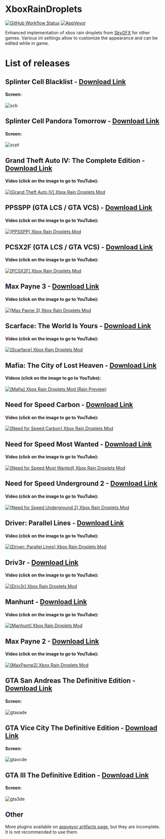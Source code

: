 # XboxRainDroplets

[![GitHub Workflow Status](https://img.shields.io/github/actions/workflow/status/ThirteenAG/XboxRainDroplets/main.yml?branch=master&label=GitHub%20Actions%20Build&logo=GitHub)](https://github.com/ThirteenAG/XboxRainDroplets/actions/workflows/main.yml)
[![AppVeyor](https://img.shields.io/appveyor/build/ThirteenAG/XboxRainDroplets?label=AppVeyor%20Build&logo=Appveyor&logoColor=white)](https://ci.appveyor.com/project/ThirteenAG/xboxraindroplets)

Enhanced implementation of xbox rain droplets from [SkyGFX](https://github.com/aap/skygfx) for other games.
Various ini settings allow to customize the appearance and can be edited while in game.

# List of releases

## Splinter Cell Blacklist - [Download Link](https://github.com/ThirteenAG/XboxRainDroplets/releases/tag/scb)

#### Screen:

![scb](https://github.com/user-attachments/assets/3121f763-6926-4c96-8076-651654f39ee3)

## Splinter Cell Pandora Tomorrow - [Download Link](https://github.com/ThirteenAG/XboxRainDroplets/releases/tag/scpt)

#### Screen:

![scpt](https://github.com/user-attachments/assets/8b940b49-3414-42d5-ae5c-c9814409fdc2)

## Grand Theft Auto IV: The Complete Edition - [Download Link](https://github.com/ThirteenAG/XboxRainDroplets/releases/tag/gtaiv)

#### Video (click on the image to go to YouTube):

[![[Grand Theft Auto IV] Xbox Rain Droplets Mod](https://i.imgur.com/MyQAw7f.png)](https://www.youtube.com/watch?v=IiEXixRWUMU)

## PPSSPP (GTA LCS / GTA VCS) - [Download Link](https://github.com/ThirteenAG/XboxRainDroplets/releases/tag/ppsspp)

#### Video (click on the image to go to YouTube):

[![[PPSSPP] Xbox Rain Droplets Mod](https://img.youtube.com/vi/eREh5a8Q9Ds/maxresdefault.jpg)](https://www.youtube.com/watch?v=eREh5a8Q9Ds)

## PCSX2F (GTA LCS / GTA VCS) - [Download Link](https://github.com/ThirteenAG/XboxRainDroplets/releases/tag/pcsx2f)

#### Video (click on the image to go to YouTube):

[![[PCSX2F] Xbox Rain Droplets Mod](https://img.youtube.com/vi/3qz5W3WlUeY/maxresdefault.jpg)](https://www.youtube.com/watch?v=3qz5W3WlUeY)

## Max Payne 3 - [Download Link](https://github.com/ThirteenAG/XboxRainDroplets/releases/tag/maxpayne3)

#### Video (click on the image to go to YouTube):

[![[Max Payne 3] Xbox Rain Droplets Mod](https://i.imgur.com/Ctz0mtM.png)](https://www.youtube.com/watch?v=V775PEoMBqs)

## Scarface: The World Is Yours - [Download Link](https://github.com/ThirteenAG/XboxRainDroplets/releases/tag/scarface)

#### Video (click on the image to go to YouTube):

[![[Scarface] Xbox Rain Droplets Mod](https://img.youtube.com/vi/ON5Yk_uU8DM/maxresdefault.jpg)](https://www.youtube.com/watch?v=ON5Yk_uU8DM)

## Mafia: The City of Lost Heaven - [Download Link](https://github.com/ThirteenAG/XboxRainDroplets/releases/tag/mafia)

#### Videos (click on the image to go to YouTube):

[![[Mafia] Xbox Rain Droplets Mod (Rain Preview)](https://img.youtube.com/vi/gi6irfmdPeo/maxresdefault.jpg)](https://www.youtube.com/watch?v=gi6irfmdPeo)

## Need for Speed Carbon - [Download Link](https://github.com/ThirteenAG/XboxRainDroplets/releases/tag/nfsc)

#### Video (click on the image to go to YouTube):

[![[Need for Speed Carbon] Xbox Rain Droplets Mod](https://user-images.githubusercontent.com/4904157/198046082-347b325a-1a7c-41f6-919b-365520ad3241.png)](https://www.youtube.com/watch?v=cYIWDEPzQqg)

## Need for Speed Most Wanted - [Download Link](https://github.com/ThirteenAG/XboxRainDroplets/releases/tag/nfsmw)

#### Video (click on the image to go to YouTube):

[![[Need for Speed Most Wanted] Xbox Rain Droplets Mod](https://user-images.githubusercontent.com/4904157/198046318-5666a668-5ffe-4510-b377-72b794847cce.png)](https://www.youtube.com/watch?v=OzSkx2Bg3gM)

## Need for Speed Underground 2 - [Download Link](https://github.com/ThirteenAG/XboxRainDroplets/releases/tag/nfsu2)

#### Video (click on the image to go to YouTube):

[![[Need for Speed Underground 2] Xbox Rain Droplets Mod](https://user-images.githubusercontent.com/4904157/198046562-62075652-b28c-4557-bf4f-fae1001d0254.png)](https://www.youtube.com/watch?v=wq_fnN0CLws)

## Driver: Parallel Lines - [Download Link](https://github.com/ThirteenAG/XboxRainDroplets/releases/tag/driverpl)

#### Video (click on the image to go to YouTube):

[![[Driver: Parallel Lines] Xbox Rain Droplets Mod](https://img.youtube.com/vi/--9j9SPCfKQ/maxresdefault.jpg)](https://www.youtube.com/watch?v=--9j9SPCfKQ)

## Driv3r - [Download Link](https://github.com/ThirteenAG/XboxRainDroplets/releases/tag/driv3r)

#### Video (click on the image to go to YouTube):

[![[Driv3r] Xbox Rain Droplets Mod](https://img.youtube.com/vi/QR8ejG2Fjak/maxresdefault.jpg)](https://www.youtube.com/watch?v=QR8ejG2Fjak)

## Manhunt - [Download Link](https://github.com/ThirteenAG/XboxRainDroplets/releases/tag/manhunt)

#### Video (click on the image to go to YouTube):

[![[Manhunt] Xbox Rain Droplets Mod](https://img.youtube.com/vi/1ll6uchi8fQ/maxresdefault.jpg)](https://www.youtube.com/watch?v=1ll6uchi8fQ)

## Max Payne 2 - [Download Link](https://github.com/ThirteenAG/XboxRainDroplets/releases/tag/maxpayne2)

#### Video (click on the image to go to YouTube):

[![[MaxPayne2] Xbox Rain Droplets Mod](https://img.youtube.com/vi/wodoq5-YPYc/maxresdefault.jpg)](https://www.youtube.com/watch?v=wodoq5-YPYc)

## GTA San Andreas The Definitive Edition - [Download Link](https://github.com/ThirteenAG/XboxRainDroplets/releases/tag/gtasade)

#### Screen:

![gtasade](https://github.com/user-attachments/assets/af077a90-a75f-4e28-bca0-5ecd0b194ce3)

## GTA Vice City The Definitive Edition - [Download Link](https://github.com/ThirteenAG/XboxRainDroplets/releases/tag/gtavcde)

#### Screen:

![gtavcde](https://github.com/user-attachments/assets/eabbf55d-0bcd-4b28-b7fd-225e2a094126)

## GTA III The Definitive Edition - [Download Link](https://github.com/ThirteenAG/XboxRainDroplets/releases/tag/gta3de)

#### Screen:

![gta3de](https://github.com/user-attachments/assets/79c92148-a348-4cbd-964a-e40e13d3aede)

## Other

More plugins available on [appveyor artifacts page](https://ci.appveyor.com/project/ThirteenAG/xboxraindroplets/build/artifacts), but they are incomplete. It is not recommended to use them.
